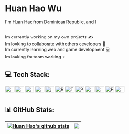 # Huan Hao Wu
I'm Huan Hao from Dominican Republic, and I 

<br>Im currently working on my own projects ✍️<br>Im looking to collaborate with others developers 🤝<br>Im currently learning web and game development 💻<br>Im looking for team working ⭐



## 💻 Tech Stack:
<img align="left" height="20" width="30" alt="GitHub" src="https://cdn.jsdelivr.net/gh/devicons/devicon/icons/github/github-original.svg">
<img align="left" height="20" width="30" alt="Git" src="https://cdn.jsdelivr.net/gh/devicons/devicon/icons/git/git-original.svg">
<img align="left" height="20" width="30" alt="HTML" src="https://cdn.jsdelivr.net/gh/devicons/devicon/icons/html5/html5-plain.svg">
<img align="left" height="20" width="30" alt="CSS" src="https://cdn.jsdelivr.net/gh/devicons/devicon/icons/css3/css3-plain.svg">
<img align="left" height="20" width="30" alt="javascript" src="https://cdn.jsdelivr.net/gh/devicons/devicon/icons/javascript/javascript-plain.svg">
<img align="left" height="20" width="30" alt="React" src="https://cdn.jsdelivr.net/gh/devicons/devicon/icons/react/react-original.svg">
<img align="left" height="20" width="30" alt="Tailwindcss" src="https://cdn.jsdelivr.net/npm/simple-icons@3.13.0/icons/tailwindcss.svg">
<img align="left" height="20" width="30" alt="Python" src="https://cdn.jsdelivr.net/gh/devicons/devicon/icons/python/python-plain.svg">
<img align="left" height="20" width="30" alt="Cplusplus" src="https://cdn.jsdelivr.net/gh/devicons/devicon/icons/cplusplus/cplusplus-line.svg">
<img align="left" height="20" width="30" alt="Csharp" src="https://cdn.jsdelivr.net/gh/devicons/devicon/icons/csharp/csharp-line.svg">
<img align="left" height="20" width="30" alt="PowerBi" src="https://cdn.jsdelivr.net/npm/simple-icons@3.13.0/icons/powerbi.svg">
<img align="left" height="20" width="30" alt="mySQL" src="https://cdn.jsdelivr.net/npm/simple-icons@3.13.0/icons/mysql.svg">
<br>
<br>

## 📊 GitHub Stats:
| <a href="https://github.com/huanhaowu"><img align="center" src="https://github-readme-streak-stats.herokuapp.com/?user=huanhaowu&theme=react&hide_border=false" alt="Huan Hao's github stats" /></a> | <a href="https://github.com/huanhaowu"><img align="center" src="https://github-readme-stats.vercel.app/api/top-langs/?username=huanhaowu&theme=react&hide_border=false&include_all_commits=false&count_private=false&layout=compact" /></a> |
| ------------- | ------------- |

<!-- 
![](https://github-readme-stats.vercel.app/api?username=huanhaowu&theme=dark&hide_border=true&include_all_commits=false&count_private=false)<br/>
![](https://github-readme-streak-stats.herokuapp.com/?user=huanhaowu&theme=dark&hide_border=true)<br/>
![](https://github-readme-stats.vercel.app/api/top-langs/?username=huanhaowu&theme=dark&hide_border=true&include_all_commits=false&count_private=false&layout=compact)

![C#](https://img.shields.io/badge/c%23-%23239120.svg?style=for-the-badge&logo=c-sharp&logoColor=white) ![C++](https://img.shields.io/badge/c++-%2300599C.svg?style=for-the-badge&logo=c%2B%2B&logoColor=white) ![CSS3](https://img.shields.io/badge/css3-%231572B6.svg?style=for-the-badge&logo=css3&logoColor=white) ![HTML5](https://img.shields.io/badge/html5-%23E34F26.svg?style=for-the-badge&logo=html5&logoColor=white) ![JavaScript](https://img.shields.io/badge/javascript-%23323330.svg?style=for-the-badge&logo=javascript&logoColor=%23F7DF1E) ![Python](https://img.shields.io/badge/python-3670A0?style=for-the-badge&logo=python&logoColor=ffdd54) ![.Net](https://img.shields.io/badge/.NET-5C2D91?style=for-the-badge&logo=.net&logoColor=white) ![UNITY](https://img.shields.io/badge/Unity-%2320232a.svg?style=for-the-badge&logo=unity&logoColor=white) ![MySQL](https://img.shields.io/badge/mysql-%2300f.svg?style=for-the-badge&logo=mysql&logoColor=white) 	![Figma](https://img.shields.io/badge/figma-%23F24E1E.svg?style=for-the-badge&logo=figma&logoColor=white) ![Dribbble](https://img.shields.io/badge/Dribbble-EA4C89?style=for-the-badge&logo=dribbble&logoColor=white)
-->

<!-- Proudly created with GPRM ( https://gprm.itsvg.in ) -->
